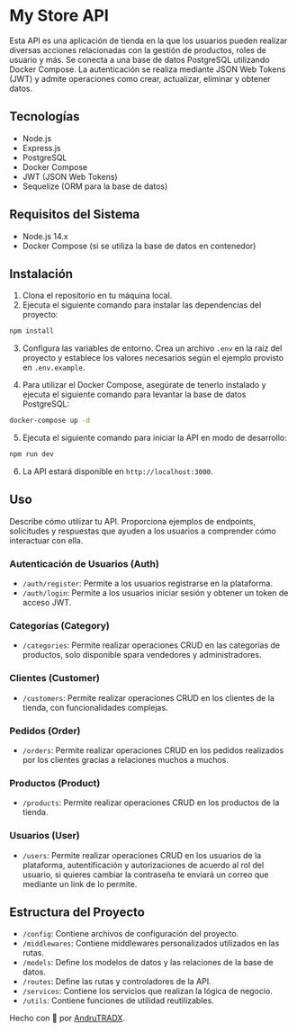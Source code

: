 # My Store API

Esta API es una aplicación de tienda en la que los usuarios pueden realizar diversas acciones relacionadas con la gestión de productos, roles de usuario y más. Se conecta a una base de datos PostgreSQL utilizando Docker Compose. La autenticación se realiza mediante JSON Web Tokens (JWT) y admite operaciones como crear, actualizar, eliminar y obtener datos.

## Tecnologías

- Node.js
- Express.js
- PostgreSQL
- Docker Compose
- JWT (JSON Web Tokens)
- Sequelize (ORM para la base de datos)

## Requisitos del Sistema

- Node.js 14.x
- Docker Compose (si se utiliza la base de datos en contenedor)

## Instalación

1. Clona el repositorio en tu máquina local.
2. Ejecuta el siguiente comando para instalar las dependencias del proyecto:

```bash
npm install
```

3. Configura las variables de entorno. Crea un archivo `.env` en la raíz del proyecto y establece los valores necesarios según el ejemplo provisto en `.env.example`.

4. Para utilizar el Docker Compose, asegúrate de tenerlo instalado y ejecuta el siguiente comando para levantar la base de datos PostgreSQL:

```bash
docker-compose up -d
```

5. Ejecuta el siguiente comando para iniciar la API en modo de desarrollo:

```bash
npm run dev
```

6. La API estará disponible en `http://localhost:3000`.

## Uso

Describe cómo utilizar tu API. Proporciona ejemplos de endpoints, solicitudes y respuestas que ayuden a los usuarios a comprender cómo interactuar con ella.

### Autenticación de Usuarios (Auth)

- `/auth/register`: Permite a los usuarios registrarse en la plataforma.
- `/auth/login`: Permite a los usuarios iniciar sesión y obtener un token de acceso JWT.

### Categorías (Category)

- `/categories`: Permite realizar operaciones CRUD en las categorías de productos, solo disponible spara vendedores y administradores.

### Clientes (Customer)

- `/customers`: Permite realizar operaciones CRUD en los clientes de la tienda, con funcionalidades complejas.

### Pedidos (Order)

- `/orders`: Permite realizar operaciones CRUD en los pedidos realizados por los clientes gracias a relaciones muchos a muchos.

### Productos (Product)

- `/products`: Permite realizar operaciones CRUD en los productos de la tienda.

### Usuarios (User)

- `/users`: Permite realizar operaciones CRUD en los usuarios de la plataforma, autentificación y autorizaciones de acuerdo al rol del usuario, si quieres cambiar la contraseña te enviará un correo que mediante un link de lo permite.

## Estructura del Proyecto

- `/config`: Contiene archivos de configuración del proyecto.
- `/middlewares`: Contiene middlewares personalizados utilizados en las rutas.
- `/models`: Define los modelos de datos y las relaciones de la base de datos.
- `/routes`: Define las rutas y controladores de la API.
- `/services`: Contiene los servicios que realizan la lógica de negocio.
- `/utils`: Contiene funciones de utilidad reutilizables.

Hecho con 💜 por [AndruTRADX](https://github.com/AndruTRADX).
